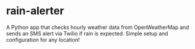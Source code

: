 # rain-alerter
A Python app that checks hourly weather data from OpenWeatherMap and sends an SMS alert via Twilio if rain is expected. Simple setup and configuration for any location!
